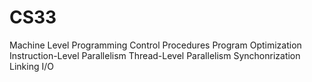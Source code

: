 # CS33

Machine Level Programming
Control
Procedures
Program Optimization
Instruction-Level Parallelism
Thread-Level Parallelism
Synchonrization
Linking
I/O
